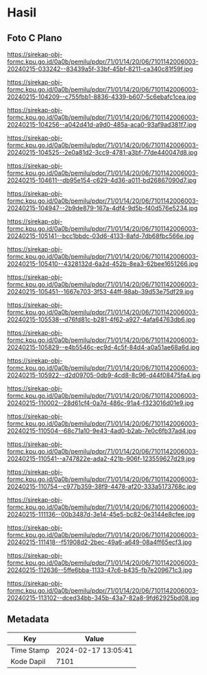 # Hasil

## Foto C Plano

https://sirekap-obj-formc.kpu.go.id/0a0b/pemilu/pdpr/71/01/14/20/06/7101142006003-20240215-033242--83439a5f-33bf-45bf-8211-ca340c81f59f.jpg

https://sirekap-obj-formc.kpu.go.id/0a0b/pemilu/pdpr/71/01/14/20/06/7101142006003-20240215-104209--c755fbb1-8836-4339-b607-5c6ebafc1cea.jpg

https://sirekap-obj-formc.kpu.go.id/0a0b/pemilu/pdpr/71/01/14/20/06/7101142006003-20240215-104256--a042d41d-a9d0-485a-aca0-93af9ad381f7.jpg

https://sirekap-obj-formc.kpu.go.id/0a0b/pemilu/pdpr/71/01/14/20/06/7101142006003-20240215-104525--2e0a81d2-3cc9-4781-a3bf-77de440047d8.jpg

https://sirekap-obj-formc.kpu.go.id/0a0b/pemilu/pdpr/71/01/14/20/06/7101142006003-20240215-104611--db95e154-c629-4d36-a011-bd26867090d7.jpg

https://sirekap-obj-formc.kpu.go.id/0a0b/pemilu/pdpr/71/01/14/20/06/7101142006003-20240215-104947--2b9de879-167a-4df4-9d5b-f40d576e5234.jpg

https://sirekap-obj-formc.kpu.go.id/0a0b/pemilu/pdpr/71/01/14/20/06/7101142006003-20240215-105141--bcc1bbdc-03d6-4133-8afd-7db68fbc566e.jpg

https://sirekap-obj-formc.kpu.go.id/0a0b/pemilu/pdpr/71/01/14/20/06/7101142006003-20240215-105410--4328132d-6a2d-452b-8ea3-62bee1651266.jpg

https://sirekap-obj-formc.kpu.go.id/0a0b/pemilu/pdpr/71/01/14/20/06/7101142006003-20240215-105451--1667e703-3f53-44ff-98ab-39d53e75df29.jpg

https://sirekap-obj-formc.kpu.go.id/0a0b/pemilu/pdpr/71/01/14/20/06/7101142006003-20240215-105538--d76fd81c-b281-4f62-a927-4afa64763db6.jpg

https://sirekap-obj-formc.kpu.go.id/0a0b/pemilu/pdpr/71/01/14/20/06/7101142006003-20240215-105829--e4b5546c-ec9d-4c5f-84d4-a0a51ae68a6d.jpg

https://sirekap-obj-formc.kpu.go.id/0a0b/pemilu/pdpr/71/01/14/20/06/7101142006003-20240215-105922--d2d09705-0db9-4cd8-8c96-d44f08475fa4.jpg

https://sirekap-obj-formc.kpu.go.id/0a0b/pemilu/pdpr/71/01/14/20/06/7101142006003-20240215-110002--28d61cf4-0a7d-486c-91a4-f323016d01e9.jpg

https://sirekap-obj-formc.kpu.go.id/0a0b/pemilu/pdpr/71/01/14/20/06/7101142006003-20240215-110504--68c71a10-9e43-4ad0-b2ab-7e0c6fb37ad4.jpg

https://sirekap-obj-formc.kpu.go.id/0a0b/pemilu/pdpr/71/01/14/20/06/7101142006003-20240215-110541--a747822e-ada2-421b-906f-123559627d29.jpg

https://sirekap-obj-formc.kpu.go.id/0a0b/pemilu/pdpr/71/01/14/20/06/7101142006003-20240215-110754--c977b359-38f9-4478-af20-333a5173768c.jpg

https://sirekap-obj-formc.kpu.go.id/0a0b/pemilu/pdpr/71/01/14/20/06/7101142006003-20240215-111136--00b3487d-3e14-45e5-bc82-0e3144e8cfee.jpg

https://sirekap-obj-formc.kpu.go.id/0a0b/pemilu/pdpr/71/01/14/20/06/7101142006003-20240215-111418--f51908d2-2bec-49a6-a649-08a4ff65ecf3.jpg

https://sirekap-obj-formc.kpu.go.id/0a0b/pemilu/pdpr/71/01/14/20/06/7101142006003-20240215-112636--5ffe6bba-1133-47c6-b435-fb7e209671c3.jpg

https://sirekap-obj-formc.kpu.go.id/0a0b/pemilu/pdpr/71/01/14/20/06/7101142006003-20240215-113102--dced34bb-345b-43a7-82a8-9fd62925bd08.jpg


## Metadata

| Key        | Value               |
| ---------- | ------------------- |
| Time Stamp | 2024-02-17 13:05:41 |
| Kode Dapil | 7101                |




